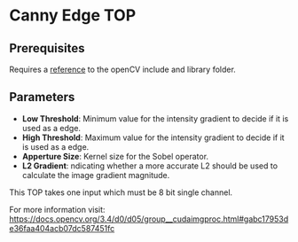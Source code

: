# Canny Edge TOP

## Prerequisites
Requires a [reference](https://github.com/TouchDesigner/CustomOperatorSamples#referencing-opencv-libraries) to the openCV include and library folder.

## Parameters
* **Low Threshold**: Minimum value for the intensity gradient to decide if it is used as a edge.
* **High Threshold**: Maximum value for the intensity gradient to decide if it is used as a edge.
* **Apperture Size**: Kernel size for the Sobel operator.
* **L2 Gradient**: ndicating whether a more accurate L2 should be used to calculate the image gradient magnitude.

This TOP takes one input which must be 8 bit single channel.

For more information visit: https://docs.opencv.org/3.4/d0/d05/group__cudaimgproc.html#gabc17953de36faa404acb07dc587451fc

